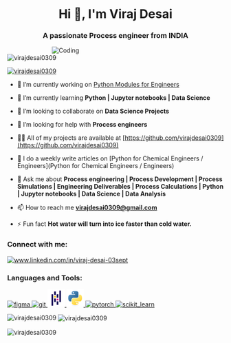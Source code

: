 <h1 align="center">Hi 👋, I'm Viraj Desai</h1>
<h3 align="center">A passionate Process engineer from INDIA</h3>
<img align="right" alt="Coding" width="400" src="https://2.bp.blogspot.com/-Ek7WgOkzM1A/WUcOJCw1HjI/AAAAAAAADBI/IUW91PgA9Vo45DKcMXXuAc0z1sel_FccwCLcBGAs/s1600/GAFE%2Band%2BEDP.gif">


<p align="left"> <img src="https://komarev.com/ghpvc/?username=virajdesai0309&label=Profile%20views&color=0e75b6&style=flat" alt="virajdesai0309" /> </p>

<p align="left"> <a href="https://github.com/ryo-ma/github-profile-trophy"><img src="https://github-profile-trophy.vercel.app/?username=virajdesai0309" alt="virajdesai0309" /></a> </p>

- 🔭 I’m currently working on [Python Modules for Engineers](https://github.com/virajdesai0309/Python-Practice)

- 🌱 I’m currently learning **Python | Jupyter notebooks | Data Science**

- 👯 I’m looking to collaborate on **Data Science Projects**

- 🤝 I’m looking for help with **Process engineers**

- 👨‍💻 All of my projects are available at [https://github.com/virajdesai0309](https://github.com/virajdesai0309)

- 📝 I do a weekly write articles on [Python for Chemical Engineers / Engineers](Python for Chemical Engineers / Engineers)

- 💬 Ask me about **Process engineering | Process Development | Process Simulations | Engineering Deliverables | Process Calculations | Python | Jupyter notebooks | Data Science | Data Analysis**

- 📫 How to reach me **virajdesai0309@gmail.com**

- ⚡ Fun fact **Hot water will turn into ice faster than cold water.**

<h3 align="left">Connect with me:</h3>
<p align="left">
<a href="https://linkedin.com/in/www.linkedin.com/in/viraj-desai-03sept" target="blank"><img align="center" src="https://raw.githubusercontent.com/rahuldkjain/github-profile-readme-generator/master/src/images/icons/Social/linked-in-alt.svg" alt="www.linkedin.com/in/viraj-desai-03sept" height="30" width="40" /></a>
</p>

<h3 align="left">Languages and Tools:</h3>
<p align="left"> <a href="https://www.figma.com/" target="_blank" rel="noreferrer"> <img src="https://www.vectorlogo.zone/logos/figma/figma-icon.svg" alt="figma" width="40" height="40"/> </a> <a href="https://git-scm.com/" target="_blank" rel="noreferrer"> <img src="https://www.vectorlogo.zone/logos/git-scm/git-scm-icon.svg" alt="git" width="40" height="40"/> </a> <a href="https://pandas.pydata.org/" target="_blank" rel="noreferrer"> <img src="https://raw.githubusercontent.com/devicons/devicon/2ae2a900d2f041da66e950e4d48052658d850630/icons/pandas/pandas-original.svg" alt="pandas" width="40" height="40"/> </a> <a href="https://www.python.org" target="_blank" rel="noreferrer"> <img src="https://raw.githubusercontent.com/devicons/devicon/master/icons/python/python-original.svg" alt="python" width="40" height="40"/> </a> <a href="https://pytorch.org/" target="_blank" rel="noreferrer"> <img src="https://www.vectorlogo.zone/logos/pytorch/pytorch-icon.svg" alt="pytorch" width="40" height="40"/> </a> <a href="https://scikit-learn.org/" target="_blank" rel="noreferrer"> <img src="https://upload.wikimedia.org/wikipedia/commons/0/05/Scikit_learn_logo_small.svg" alt="scikit_learn" width="40" height="40"/> </a> </p>

<p><img align="left" src="https://github-readme-stats.vercel.app/api/top-langs?username=virajdesai0309&show_icons=true&locale=en&layout=compact" alt="virajdesai0309" /></p>

<p>&nbsp;<img align="center" src="https://github-readme-stats.vercel.app/api?username=virajdesai0309&show_icons=true&locale=en" alt="virajdesai0309" /></p>

<p><img align="center" src="https://github-readme-streak-stats.herokuapp.com/?user=virajdesai0309&" alt="virajdesai0309" /></p>
